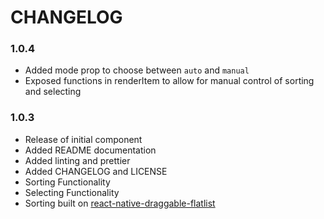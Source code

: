 ﻿# CHANGELOG

### 1.0.4

- Added mode prop to choose between `auto` and `manual`
- Exposed functions in renderItem to allow for manual control of sorting and selecting

### 1.0.3

- Release of initial component
- Added README documentation
- Added linting and prettier
- Added CHANGELOG and LICENSE
- Sorting Functionality
- Selecting Functionality
- Sorting built on [react-native-draggable-flatlist](https://github.com/computerjazz/react-native-draggable-flatlist)
